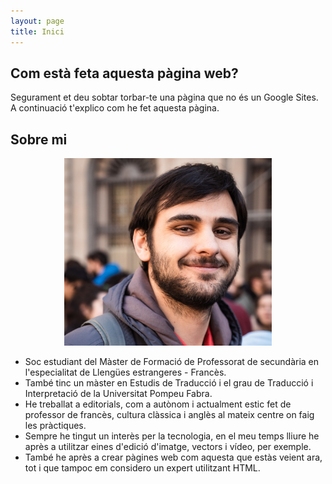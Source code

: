 ```yaml
---
layout: page
title: Inici
---
```

## Com està feta aquesta pàgina web?
Segurament et deu sobtar torbar-te una pàgina que no és un Google Sites. A continuació t'explico com he fet aquesta pàgina.

## Sobre mi
<div style="text-align: center;">
<img src="assets\jo.jpg" alt="jo" height="300">
</div>

* Soc estudiant del Màster de Formació de Professorat de secundària en l'especialitat de Llengües estrangeres - Francès.
* També tinc un màster en Estudis de Traducció i el grau de Traducció i Interpretació de la Universitat Pompeu Fabra.
* He treballat a editorials, com a autònom i actualment estic fet de professor de francès, cultura clàssica i anglès al mateix centre on faig les pràctiques.
* Sempre he tingut un interès per la tecnologia, en el meu temps lliure he après a utilitzar eines d'edició d'imatge, vectors i vídeo, per exemple.
* També he après a crear pàgines web com aquesta que estàs veient ara, tot i que tampoc em considero un expert utilitzant HTML.